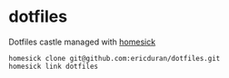 dotfiles
========

Dotfiles castle managed with [homesick](https://github.com/technicalpickles/homesick)

```
homesick clone git@github.com:ericduran/dotfiles.git
homesick link dotfiles
```
